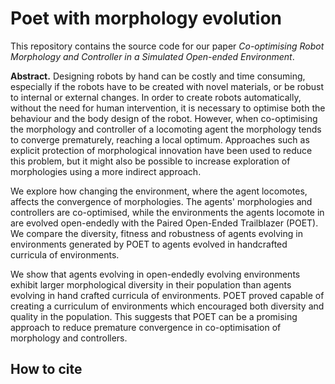 # Poet with morphology evolution

This repository contains the source code for our paper *Co-optimising Robot Morphology and Controller in a Simulated Open-ended Environment*.

**Abstract.** Designing robots by hand can be costly and time consuming, especially if the robots have to be created with novel materials, or be robust to internal or external changes. In order to create robots automatically, without the need for human intervention, it is necessary to optimise both the behaviour and the body design of the robot. However, when co-optimising the morphology and controller of a locomoting agent the morphology tends to converge prematurely, reaching a local optimum. Approaches such as explicit protection of morphological innovation have been used to reduce this problem, but it might also be possible to increase exploration of morphologies using a more indirect approach.

We explore how changing the environment, where the agent locomotes, affects the convergence of morphologies. The agents' morphologies and controllers are co-optimised, while the environments the agents locomote in are evolved open-endedly with the Paired Open-Ended Trailblazer (POET). We compare the diversity, fitness and robustness of agents evolving in environments generated by POET to agents evolved in handcrafted curricula of environments.

We show that agents evolving in open-endedly evolving environments exhibit larger morphological diversity in their population than agents evolving in hand crafted curricula of environments. POET proved capable of creating a curriculum of environments which encouraged both diversity and quality in the population. This suggests that POET can be a promising approach to reduce premature convergence in co-optimisation of morphology and controllers.

## How to cite